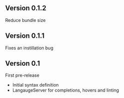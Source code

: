 ## Version 0.1.2

Reduce bundle size

## Version 0.1.1

Fixes an instillation bug

## Version 0.1

First pre-release

- Initial syntax definition
- LangaugeServer for completions, hovers and linting
